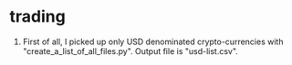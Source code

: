 # trading
1. First of all, I picked up only USD denominated crypto-currencies with "create_a_list_of_all_files.py". Output file is "usd-list.csv".





